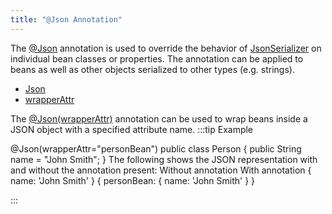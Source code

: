 ```yaml
---
title: "@Json Annotation"
---
```


The [@Json](../apidocs/org/apache/juneau/json/annotation/Json.html) annotation is used to override the behavior of [JsonSerializer](../apidocs/org/apache/juneau/json/JsonSerializer.html) on individual bean classes or properties.
The annotation can be applied to beans as well as other objects serialized to other types (e.g.
strings).
- [Json](../apidocs/org/apache/juneau/json/annotation/Json.html)
- [wrapperAttr](../apidocs/org/apache/juneau/json/annotation/Json.html#wrapperAttr())

The [@Json(wrapperAttr)](../apidocs/org/apache/juneau/json/annotation/Json.html#wrapperAttr()) annotation can be used to wrap beans inside a JSON object with a specified attribute name.
:::tip Example

@Json(wrapperAttr="personBean")
public class Person \{
public String name = "John Smith";
\}
The following shows the JSON representation with and without the annotation present:
Without annotation
With annotation
\{
name: 'John Smith'
\}
\{
personBean: \{
name: 'John Smith'
\}
\}

:::
